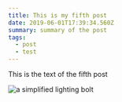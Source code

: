 ```yaml
---
title: This is my fifth post
date: 2019-06-01T17:39:34.560Z
summary: summary of the post
tags:
  - post
  - test
---
```

This is the text of the fifth post

![a simplified lighting bolt](/static/img/logo.svg "lighting icon")
